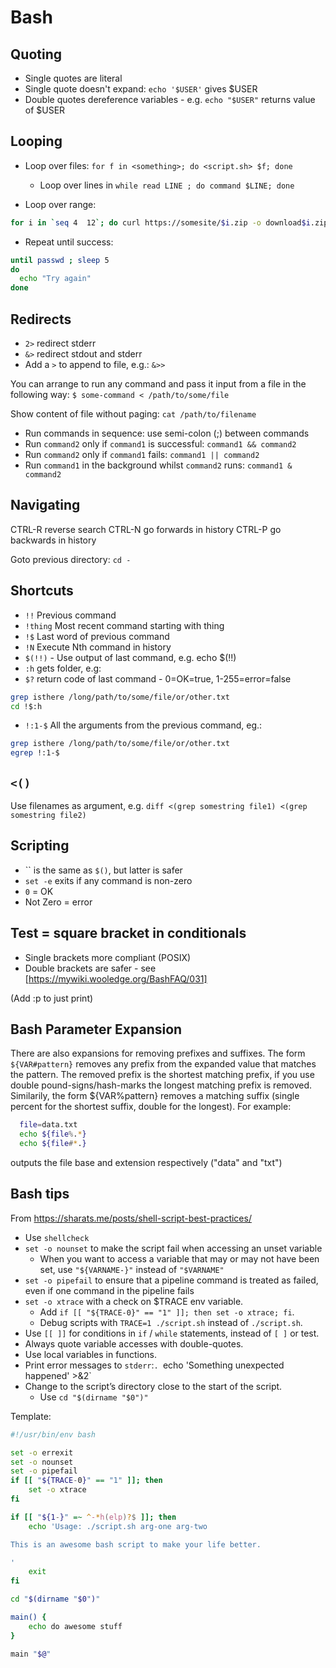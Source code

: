 # Bash

## Quoting

- Single quotes are literal
- Single quote doesn't expand: `echo '$USER'` gives $USER
- Double quotes dereference variables - e.g. `echo "$USER"` returns value of $USER

## Looping

- Loop over files:
`for f in <something>; do <script.sh> $f; done`

	- Loop over lines in `while read LINE ; do command $LINE; done`
- Loop over range:

```sh
for i in `seq 4  12`; do curl https://somesite/$i.zip -o download$i.zip; done
```

- Repeat until success:

```sh
until passwd ; sleep 5
do
  echo "Try again"
done
```

## Redirects

- `2>` redirect stderr
- `&>` redirect stdout and stderr
- Add a `>` to append to file, e.g.: `&>>`

You can arrange to run any command and pass it input from a file in the following way:
`$ some-command < /path/to/some/file`

Show content of file without paging:
`cat /path/to/filename`

- Run commands in sequence: use semi-colon (;) between commands
- Run `command2` only if `command1` is successful: `command1 && command2`
- Run `command2` only if `command1` fails: `command1 || command2`
- Run `command1` in the background whilst `command2` runs: `command1 & command2`

## Navigating

CTRL-R reverse search
CTRL-N go forwards in history
CTRL-P go backwards in history

Goto previous directory:
`cd -`

## Shortcuts

- `!!` Previous command
- `!thing` Most recent command starting with thing
- `!$` Last word of previous command
- `!N` Execute Nth command in history
- `$(!!)` - Use output of last command, e.g. echo $(!!)
- `:h` gets folder, e.g:
- `$?` return code of last command - 0=OK=true, 1-255=error=false

```sh
grep isthere /long/path/to/some/file/or/other.txt
cd !$:h
```

- `!:1-$` All the arguments from the previous command, eg.:

```sh
grep isthere /long/path/to/some/file/or/other.txt
egrep !:1-$
```

## `<()`

Use filenames as argument, e.g.
`diff <(grep somestring file1) <(grep somestring file2)`

## Scripting

- `` is the same as `$()`, but latter is safer
- `set -e` exits if any command is non-zero
- `0` = OK
- Not Zero = error

## Test = square bracket in conditionals

- Single brackets more compliant (POSIX)
- Double brackets are safer - see [https://mywiki.wooledge.org/BashFAQ/031]

(Add :p to just print)

## Bash Parameter Expansion

There are also expansions for removing prefixes and suffixes. The form `${VAR#pattern}` removes any prefix from the expanded value that matches the pattern. The removed prefix is the shortest matching prefix, if you use double pound-signs/hash-marks the longest matching prefix is removed. Similarily, the form ${VAR%pattern} removes a matching suffix (single percent for the shortest suffix, double for the longest). For example:

```sh
  file=data.txt
  echo ${file%.*}
  echo ${file#*.}
```

outputs the file base and extension respectively ("data" and "txt")

## Bash tips

From https://sharats.me/posts/shell-script-best-practices/

- Use `shellcheck`
- `set -o nounset` to make the script fail when accessing an unset variable
  - When you want to access a variable that may or may not have been set, use `"${VARNAME-}"` instead of `"$VARNAME"`
- `set -o pipefail` to ensure that a pipeline command is treated as failed, even if one command in the pipeline fails
- `set -o xtrace` with a check on $TRACE env variable.
  - Add `if [[ "${TRACE-0}" == "1" ]]; then set -o xtrace; fi`.
  - Debug scripts with `TRACE=1 ./script.sh` instead of `./script.sh`.
- Use `[[ ]]` for conditions in `if` / `while` statements, instead of `[ ]` or test.
- Always quote variable accesses with double-quotes.
- Use local variables in functions.
- Print error messages to `stderr`:`. `echo 'Something unexpected happened' >&2`
- Change to the script’s directory close to the start of the script.
  - Use `cd "$(dirname "$0")"`
  
Template:

```sh
#!/usr/bin/env bash

set -o errexit
set -o nounset
set -o pipefail
if [[ "${TRACE-0}" == "1" ]]; then
    set -o xtrace
fi

if [[ "${1-}" =~ ^-*h(elp)?$ ]]; then
    echo 'Usage: ./script.sh arg-one arg-two

This is an awesome bash script to make your life better.

'
    exit
fi

cd "$(dirname "$0")"

main() {
    echo do awesome stuff
}

main "$@"
```